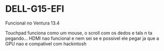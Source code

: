 # DELL-G15-EFI

Funcional no Ventura 13.4

Touchpad funciona como um mouse, o scroll com os dedos e tals n ta pegando...
HDMI nao funcional e nem sei se e possivel ele pegar ja que a GPU nao e compativel com hackintosh

